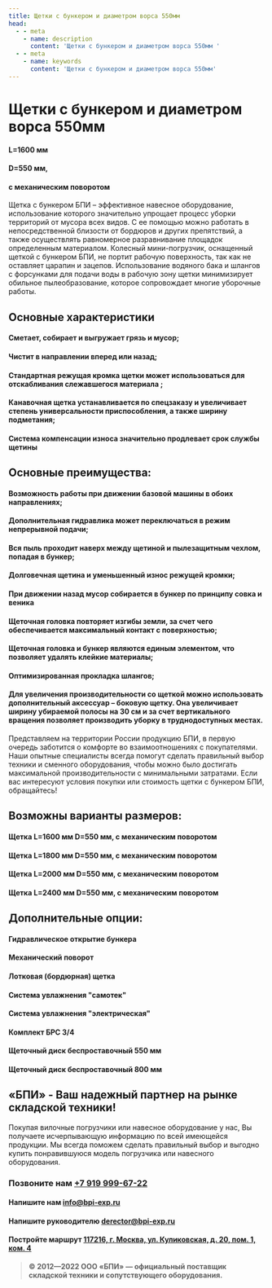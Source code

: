 ```yaml
---
title: Щетки с бункером и диаметром ворса 550мм
head:
  - - meta
    - name: description
      content: 'Щетки с бункером и диаметром ворса 550мм '
  - - meta
    - name: keywords 
      content: 'Щетки с бункером и диаметром ворса 550мм'
---
```


# Щетки с бункером и диаметром ворса 550мм

#### L=1600 мм
#### D=550 мм,
#### с механическим поворотом

Щетка с бункером БПИ – эффективное навесное оборудование, использование которого значительно упрощает процесс уборки территорий от мусора всех видов. С ее помощью можно работать в непосредственной близости от бордюров и других препятствий, а также осуществлять равномерное разравнивание площадок определенным материалом. Колесный мини-погрузчик, оснащенный щеткой с бункером БПИ, не портит рабочую поверхность, так как не оставляет царапин и зацепов. Использование водяного бака и шлангов с форсунками для подачи воды в рабочую зону щетки минимизирует обильное пылеобразование, которое сопровождает многие уборочные работы.

## Основные характеристики
#### Сметает, собирает и выгружает грязь и мусор;
#### Чистит в направлении вперед или назад;
#### Стандартная режущая кромка щетки может использоваться для отскабливания слежавшегося материала ;
#### Канавочная щетка устанавливается по спецзаказу и увеличивает степень универсальности приспособления, а также ширину подметания;
#### Система компенсации износа значительно продлевает срок службы щетины


## Основные преимущества:
#### Возможность работы при движении базовой машины в обоих направлениях;
#### Дополнительная гидравлика может переключаться в режим непрерывной подачи;
#### Вся пыль проходит наверх между щетиной и пылезащитным чехлом, попадая в бункер;
#### Долговечная щетина и уменьшенный износ режущей кромки;
#### При движении назад мусор собирается в бункер по принципу совка и веника
#### Щеточная головка повторяет изгибы земли, за счет чего обеспечивается максимальный контакт с поверхностью;
#### Щеточная головка и бункер являются единым элементом, что позволяет удалять клейкие материалы;
#### Оптимизированная прокладка шлангов;
#### Для увеличения производительности со щеткой можно использовать дополнительный аксессуар – боковую щетку. Она увеличивает ширину убираемой полосы на 30 см и за счет вертикального вращения позволяет производить уборку в труднодоступных местах.

Представляем на территории России продукцию БПИ, в первую очередь заботится о комфорте во взаимоотношениях с покупателями. Наши опытные специалисты всегда помогут сделать правильный выбор техники и сменного оборудования, чтобы можно было достигать максимальной производительности с минимальными затратами. Если вас интересуют условия покупки или стоимость щетки с бункером БПИ, обращайтесь!

## Возможны варианты размеров:
#### Щетка L=1600 мм D=550 мм, с механическим поворотом
#### Щетка L=1800 мм D=550 мм, с механическим поворотом
#### Щетка L=2000 мм D=550 мм, с механическим поворотом
#### Щетка L=2400 мм D=550 мм, с механическим поворотом

## Дополнительные опции:

#### Гидравлическое открытие бункера
#### Механический поворот
#### Лотковая (бордюрная) щетка
#### Система увлажнения "самотек"
#### Система увлажнения "электрическая"
#### Комплект БРС 3/4
#### Щеточный диск беспроставочный 550 мм
#### Щеточный диск беспроставочный 800 мм




## «БПИ» - Ваш надежный партнер на рынке складской техники!

Покупая вилочные погрузчики или навесное оборудование у нас, Вы получаете исчерпывающую информацию по всей имеющейся продукции. Мы всегда поможем сделать правильный выбор и выгодно купить понравившуюся модель погрузчика или навесного оборудования.


### Позвоните нам <a href="tel:+79199996722">+7 919 999-67-22</a>

#### Напишите нам <a href="mailto:info@bpi-exp.ru">info@bpi-exp.ru</a>

#### Напишите руководителю <a href="mailto:derector@bpi-exp.ru">derector@bpi-exp.ru</a>

#### Постройте маршрут <a href="https://yandex.ru/maps/213/moscow/?from=api-maps&ll=37.560718%2C55.567506&mode=routes&origin=jsapi_2_1_79&rtext=~55.567988%2C37.560664&rtt=mt&ruri=~&z=19">117216, г. Москва, ул. Куликовская, д. 20, пом. 1, ком. 4</a>

> **© 2012—2022 ООО «БПИ» — официальный поставщик складской техники и сопутствующего оборудования.**
